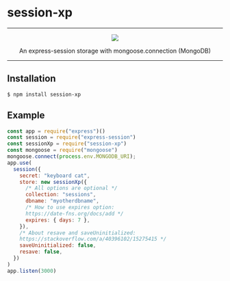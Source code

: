 # session-xp

----

<p align="center"><img src="https://raw.githubusercontent.com/rxogum/session-xp/main/.github/xp.png"></a></p>
<p align="center">An express-session storage with mongoose.connection (MongoDB)</p>

----

## Installation

    $ npm install session-xp

## Example

```js
const app = require("express")()
const session = require("express-session")
const sessionXp = require("session-xp")
const mongoose = require("mongoose")
mongoose.connect(process.env.MONGODB_URI);
app.use(
  session({
    secret: "keyboard cat",
    store: new sessionXp({
      /* All options are optional */
      collection: "sessions",
      dbname: "myotherdbname",
      /* How to use expires option:
      https://date-fns.org/docs/add */
      expires: { days: 7 },
    }),
    /* About resave and saveUninitialized:
    https://stackoverflow.com/a/40396102/15275415 */
    saveUninitialized: false,
    resave: false,
  })
)
app.listen(3000)
```
